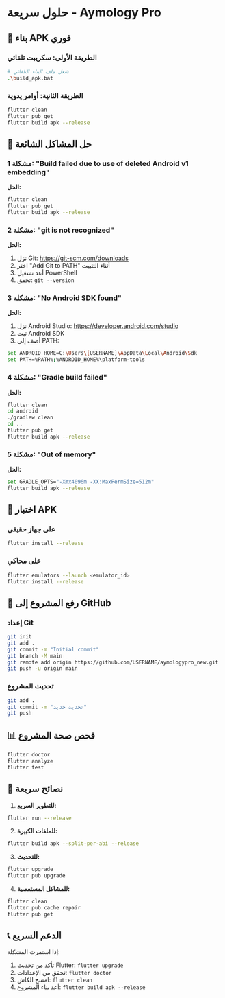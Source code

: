 # حلول سريعة - Aymology Pro

## 🚀 بناء APK فوري

### الطريقة الأولى: سكريبت تلقائي
```bash
# شغل ملف البناء التلقائي
.\build_apk.bat
```

### الطريقة الثانية: أوامر يدوية
```bash
flutter clean
flutter pub get
flutter build apk --release
```

## 🔧 حل المشاكل الشائعة

### مشكلة 1: "Build failed due to use of deleted Android v1 embedding"
**الحل:**
```bash
flutter clean
flutter pub get
flutter build apk --release
```

### مشكلة 2: "git is not recognized"
**الحل:**
1. نزل Git: https://git-scm.com/downloads
2. اختر "Add Git to PATH" أثناء التثبيت
3. أعد تشغيل PowerShell
4. تحقق: `git --version`

### مشكلة 3: "No Android SDK found"
**الحل:**
1. نزل Android Studio: https://developer.android.com/studio
2. ثبت Android SDK
3. أضف إلى PATH:
```bash
set ANDROID_HOME=C:\Users\[USERNAME]\AppData\Local\Android\Sdk
set PATH=%PATH%;%ANDROID_HOME%\platform-tools
```

### مشكلة 4: "Gradle build failed"
**الحل:**
```bash
flutter clean
cd android
./gradlew clean
cd ..
flutter pub get
flutter build apk --release
```

### مشكلة 5: "Out of memory"
**الحل:**
```bash
set GRADLE_OPTS="-Xmx4096m -XX:MaxPermSize=512m"
flutter build apk --release
```

## 📱 اختبار APK

### على جهاز حقيقي
```bash
flutter install --release
```

### على محاكي
```bash
flutter emulators --launch <emulator_id>
flutter install --release
```

## 🔄 رفع المشروع إلى GitHub

### إعداد Git
```bash
git init
git add .
git commit -m "Initial commit"
git branch -M main
git remote add origin https://github.com/USERNAME/aymologypro_new.git
git push -u origin main
```

### تحديث المشروع
```bash
git add .
git commit -m "تحديث جديد"
git push
```

## 📊 فحص صحة المشروع

```bash
flutter doctor
flutter analyze
flutter test
```

## 🎯 نصائح سريعة

1. **للتطوير السريع:**
```bash
flutter run --release
```

2. **للملفات الكبيرة:**
```bash
flutter build apk --split-per-abi --release
```

3. **للتحديث:**
```bash
flutter upgrade
flutter pub upgrade
```

4. **للمشاكل المستعصية:**
```bash
flutter clean
flutter pub cache repair
flutter pub get
```

## 📞 الدعم السريع

إذا استمرت المشكلة:
1. تأكد من تحديث Flutter: `flutter upgrade`
2. تحقق من الإعدادات: `flutter doctor`
3. امسح الكاش: `flutter clean`
4. أعد بناء المشروع: `flutter build apk --release` 
